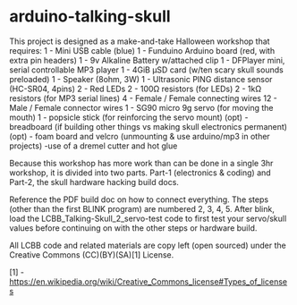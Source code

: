 # arduino-talking-skull
This project is designed as a make-and-take Halloween workshop that requires:
1 - Mini USB cable (blue)
1 - Funduino Arduino board (red, with extra pin headers)
1 - 9v Alkaline Battery w/attached clip
1 - DFPlayer mini, serial controllable MP3 player
1 - 4GiB µSD card (w/ten scary skull sounds preloaded)
1 - Speaker (8ohm, 3W)
1 - Ultrasonic PING distance sensor (HC-SR04, 4pins)
2 - Red LEDs
2 - 100Ω resistors (for LEDs)
2 - 1kΩ resistors (for MP3 serial lines)
4 - Female / Female connecting wires
12 - Male / Female connector wires
1 - SG90 micro 9g servo (for moving the mouth)
1 - popsicle stick (for reinforcing the servo mount)
(opt) - breadboard (if building other things vs making skull electronics permanent)
(opt) - foam board and velcro (unmounting & use arduino/mp3 in other projects)
	-use of a dremel cutter and hot glue

Because this workshop has more work than can be done in a single 3hr workshop, it is divided into two parts. Part-1 (electronics & coding) and Part-2, the skull hardware hacking build docs. 

Reference the PDF build doc on how to connect everything. The steps (other than the first BLINK program) are 
numbered 2, 3, 4, 5.  After blink, load the LCBB_Talking-Skull_2_servo-test code to first test your servo/skull 
values before continuing on with the other steps or hardware build.

All LCBB code and related materials are copy left (open sourced) under the Creative Commons (CC)(BY)(SA)[1] License.

[1] - https://en.wikipedia.org/wiki/Creative_Commons_license#Types_of_licenses
